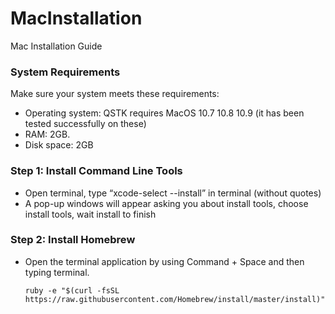 # MacInstallation
Mac Installation Guide

### System Requirements
Make sure your system meets these requirements:
  - Operating system: QSTK requires MacOS 10.7 10.8 10.9 (it has been tested successfully on these)
  - RAM: 2GB.
  - Disk space: 2GB

### Step 1: Install Command Line Tools
  - Open terminal, type “xcode-select --install” in terminal (without quotes)
  - A pop-up windows will appear asking you about install tools, choose install tools, wait install to finish

### Step 2: Install Homebrew
  - Open the terminal application by using Command + Space and then typing terminal.
    ```
    ruby -e "$(curl -fsSL https://raw.githubusercontent.com/Homebrew/install/master/install)"
    ```
